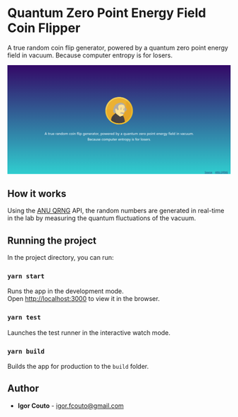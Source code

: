 # Quantum Zero Point Energy Field Coin Flipper

A true random coin flip generator, powered by a quantum zero point energy field in vacuum.
Because computer entropy is for losers.

![](screenshot.png)

## How it works

Using the [ANU QRNG](https://qrng.anu.edu.au/) API, the random numbers are generated in real-time in the lab by measuring the quantum fluctuations of the vacuum.

## Running the project

In the project directory, you can run:

### `yarn start`

Runs the app in the development mode.<br />
Open [http://localhost:3000](http://localhost:3000) to view it in the browser.


### `yarn test`

Launches the test runner in the interactive watch mode.<br />

### `yarn build`

Builds the app for production to the `build` folder.<br />

## Author

* **Igor Couto** - [igor.fcouto@gmail.com](mailto:igor.fcouto@gmail.com)